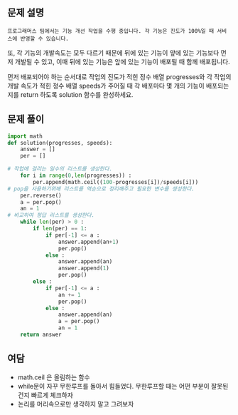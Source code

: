 ## 문제 설명
	프로그래머스 팀에서는 기능 개선 작업을 수행 중입니다. 각 기능은 진도가 100%일 때 서비스에 반영할 수 있습니다.

또, 각 기능의 개발속도는 모두 다르기 때문에 뒤에 있는 기능이 앞에 있는 기능보다 먼저 개발될 수 있고, 이때 뒤에 있는 기능은 앞에 있는 기능이 배포될 때 함께 배포됩니다.

먼저 배포되어야 하는 순서대로 작업의 진도가 적힌 정수 배열 progresses와 각 작업의 개발 속도가 적힌 정수 배열 speeds가 주어질 때 각 배포마다 몇 개의 기능이 배포되는지를 return 하도록 solution 함수를 완성하세요.

## 문제 풀이
```python
import math
def solution(progresses, speeds):
    answer = []
    per = []

# 작업에 걸리는 일수의 리스트를 생성한다.
    for i in range(0,len(progresses)) :
        per.append(math.ceil((100-progresses[i])/speeds[i]))
# pop을 사용하기위해 리스트를 역순으로 정리해주고 필요한 변수를 생성한다.    
    per.reverse()
    a = per.pop()
    an = 1
# 비교하여 정답 리스트를 생성한다.     
    while len(per) > 0 :
        if len(per) == 1:
            if per[-1] <= a :
                answer.append(an+1)
                per.pop()
            else :
                answer.append(an)
                answer.append(1)
                per.pop()
        else :
            if per[-1] <= a :
                an += 1
                per.pop()
            else :
                answer.append(an)
                a = per.pop()
                an = 1
    return answer
```

## 여담
- math.ceil 은 올림하는 함수
- while문이 자꾸 무한루프를 돌아서 힘들었다. 무한루프할 때는 어떤 부분이 잘못된건지 빠르게 체크하자
- 논리를 머리속으로만 생각하지 말고 그려보자 